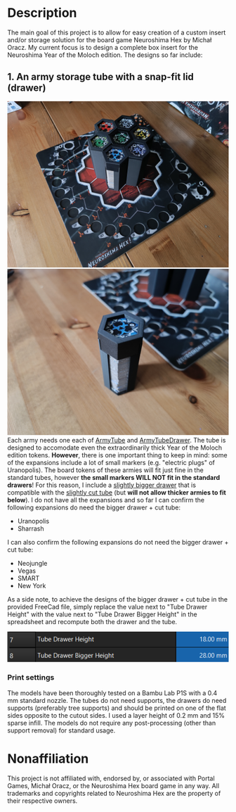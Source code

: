 # Description
The main goal of this project is to allow for easy creation of a custom insert and/or storage solution for the board game Neuroshima Hex by Michał Oracz. My current focus is to design a complete box insert for the Neuroshima Year of the Moloch edition. The designs so far include:

## 1. An army storage tube with a snap-fit lid (drawer)
  ![many tubes](./many_tubes.jpg)
  ![single tube](./single_tube.jpg)
  Each army needs one each of [ArmyTube](./neuroshima-hex-ArmyTube.stl) and [ArmyTubeDrawer](./neuroshima-hex-ArmyTubeDrawer.stl). The tube is designed to accomodate even the extraordinarily thick Year of the Moloch edition tokens. __However__, there is one important thing to keep in mind: some of the expansions include a lot of small markers (e.g. "electric plugs" of Uranopolis). The board tokens of these armies will fit just fine in the standard tubes, however __the small markers WILL NOT fit in the standard drawers__! For this reason, I include a [slightly bigger drawer](./neuroshima_hex-ArmyTubeBiggerDrawer.stl) that is compatible with the [slightly cut tube](./neuroshima_hex-ArmyTubeCut.stl) (but __will not allow thicker armies to fit below__). I do not have all the expansions and so far I can confirm the following expansions do need the bigger drawer + cut tube:

  - Uranopolis
  - Sharrash
  
  I can also confirm the following expansions do not need the bigger drawer + cut tube:

  - Neojungle
  - Vegas
  - SMART
  - New York
  
  As a side note, to achieve the designs of the bigger drawer + cut tube in the provided FreeCad file, simply replace the value next to "Tube Drawer Height" with the value next to "Tube Drawer Bigger Height" in the spreadsheet and recompute both the drawer and the tube.

  ![spreadsheet](./drawer_height_spreadsheet.png)

  ### Print settings
  The models have been thoroughly tested on a Bambu Lab P1S with a 0.4 mm standard nozzle. The tubes do not need supports, the drawers do need supports (preferably tree supports) and should be printed on one of the flat sides opposite to the cutout sides. I used a layer height of 0.2 mm and 15% sparse infill. The models do not require any post-processing (other than support removal) for standard usage.

# Nonaffiliation

This project is not affiliated with, endorsed by, or associated with Portal Games, Michał Oracz, or the Neuroshima Hex board game in any way. All trademarks and copyrights related to Neuroshima Hex are the property of their respective owners.
